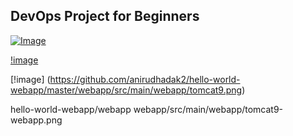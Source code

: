## DevOps Project for Beginners   

[![Image](https://github.com/yankils/Simple-DevOps-Project/blob/master/Devops_course.PNG "DevOps Project - CI/CD with Jenkins Ansible Docker Kubernetes ")](https://www.udemy.com/course/valaxy-devops/?referralCode=8147A5CF4C8C7D9E253F)



[!image](https://github.com/anirudhadak2/hello-world-webapp/webapp/src/main/webapp/tomcat9-webapp.png)




 [!image] (https://github.com/anirudhadak2/hello-world-webapp/master/webapp/src/main/webapp/tomcat9.png)

hello-world-webapp/webapp
webapp/src/main/webapp/tomcat9-webapp.png
